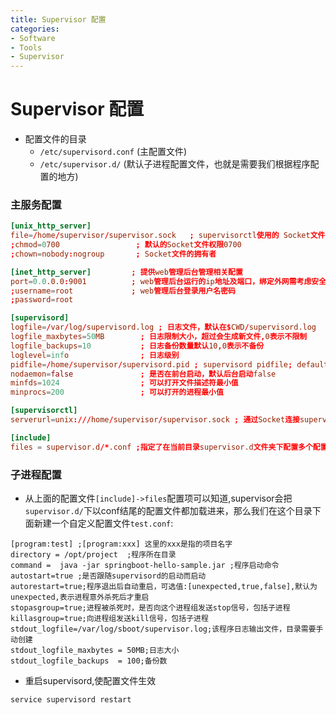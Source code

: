 ```yaml
---
title: Supervisor 配置
categories:
- Software
- Tools
- Supervisor
---
```

# Supervisor 配置

- 配置文件的目录
    - `/etc/supervisord.conf` (主配置文件)
    - `/etc/supervisor.d/` (默认子进程配置文件，也就是需要我们根据程序配置的地方)

### 主服务配置

```toml
[unix_http_server]
file=/home/supervisor/supervisor.sock   ; supervisorctl使用的 Socket文件的路径
;chmod=0700                 ; 默认的Socket文件权限0700
;chown=nobody:nogroup       ; Socket文件的拥有者

[inet_http_server]         ; 提供web管理后台管理相关配置
port=0.0.0.0:9001          ; web管理后台运行的ip地址及端口，绑定外网需考虑安全性
;username=root             ; web管理后台登录用户名密码
;password=root

[supervisord]
logfile=/var/log/supervisord.log ; 日志文件，默认在$CWD/supervisord.log
logfile_maxbytes=50MB        ; 日志限制大小，超过会生成新文件,0表示不限制
logfile_backups=10           ; 日志备份数量默认10,0表示不备份
loglevel=info                ; 日志级别
pidfile=/home/supervisor/supervisord.pid ; supervisord pidfile; default supervisord.pid              ; pid文件
nodaemon=false               ; 是否在前台启动，默认后台启动false
minfds=1024                  ; 可以打开文件描述符最小值
minprocs=200                 ; 可以打开的进程最小值

[supervisorctl]
serverurl=unix:///home/supervisor/supervisor.sock ; 通过Socket连接supervisord,路径与unix_http_server->file配置的一致

[include]
files = supervisor.d/*.conf ;指定了在当前目录supervisor.d文件夹下配置多个配置文件
```

### 子进程配置

- 从上面的配置文件`[include]->files`配置项可以知道,supervisor会把`supervisor.d/`下以conf结尾的配置文件都加载进来，那么我们在这个目录下面新建一个自定义配置文件`test.conf`:

```text
[program:test] ;[program:xxx] 这里的xxx是指的项目名字
directory = /opt/project  ;程序所在目录
command =  java -jar springboot-hello-sample.jar ;程序启动命令
autostart=true ;是否跟随supervisord的启动而启动
autorestart=true;程序退出后自动重启，可选值:[unexpected,true,false],默认为unexpected,表示进程意外杀死后才重启
stopasgroup=true;进程被杀死时，是否向这个进程组发送stop信号，包括子进程
killasgroup=true;向进程组发送kill信号，包括子进程
stdout_logfile=/var/log/sboot/supervisor.log;该程序日志输出文件，目录需要手动创建
stdout_logfile_maxbytes = 50MB;日志大小
stdout_logfile_backups  = 100;备份数
```

- 重启supervisord,使配置文件生效

```text
service supervisord restart
```
